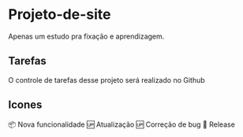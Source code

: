 # Projeto-de-site
Apenas um estudo pra fixação e aprendizagem. 

## Tarefas

O controle de tarefas desse projeto será realizado no Github

## Icones

:package: Nova funcionalidade
:up: Atualização
:up: Correção de bug
:checkered_flag: Release